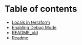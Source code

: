 # Table of contents

* [Locals in terraform](README.md)
* [Enabling Debug Mode](debugging-mode-in-terraform.md)
* [README\_old](readme\_old.md)
* [Readme](readme.md)
